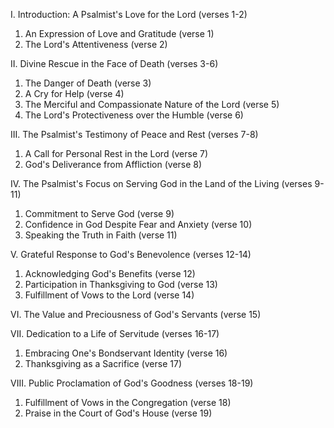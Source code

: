I. Introduction: A Psalmist's Love for the Lord (verses 1-2)
1. An Expression of Love and Gratitude (verse 1)
2. The Lord's Attentiveness (verse 2)

II. Divine Rescue in the Face of Death (verses 3-6)
1. The Danger of Death (verse 3)
2. A Cry for Help (verse 4)
3. The Merciful and Compassionate Nature of the Lord (verse 5)
4. The Lord's Protectiveness over the Humble (verse 6)

III. The Psalmist's Testimony of Peace and Rest (verses 7-8)
1. A Call for Personal Rest in the Lord (verse 7)
2. God's Deliverance from Affliction (verse 8)

IV. The Psalmist's Focus on Serving God in the Land of the Living (verses 9-11)
1. Commitment to Serve God (verse 9)
2. Confidence in God Despite Fear and Anxiety (verse 10)
3. Speaking the Truth in Faith (verse 11)

V. Grateful Response to God's Benevolence (verses 12-14)
1. Acknowledging God's Benefits (verse 12)
2. Participation in Thanksgiving to God (verse 13)
3. Fulfillment of Vows to the Lord (verse 14)

VI. The Value and Preciousness of God's Servants (verse 15)

VII. Dedication to a Life of Servitude (verses 16-17)
1. Embracing One's Bondservant Identity (verse 16)
2. Thanksgiving as a Sacrifice (verse 17)

VIII. Public Proclamation of God's Goodness (verses 18-19)
1. Fulfillment of Vows in the Congregation (verse 18)
2. Praise in the Court of God's House (verse 19)
